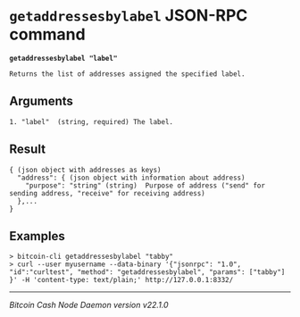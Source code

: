 `getaddressesbylabel` JSON-RPC command
======================================

**`getaddressesbylabel "label"`**

```
Returns the list of addresses assigned the specified label.
```

Arguments
---------

```
1. "label"  (string, required) The label.
```

Result
------

```
{ (json object with addresses as keys)
  "address": { (json object with information about address)
    "purpose": "string" (string)  Purpose of address ("send" for sending address, "receive" for receiving address)
  },...
}
```

Examples
--------

```
> bitcoin-cli getaddressesbylabel "tabby"
> curl --user myusername --data-binary '{"jsonrpc": "1.0", "id":"curltest", "method": "getaddressesbylabel", "params": ["tabby"] }' -H 'content-type: text/plain;' http://127.0.0.1:8332/
```

***

*Bitcoin Cash Node Daemon version v22.1.0*
